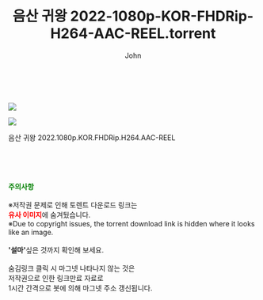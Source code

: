 ﻿---
layout: post
title:  "    음산 귀왕 2022-1080p-KOR-FHDRip-H264-AAC-REEL.torrent"
author: John
categories: [ 영화 ]
tags: [  ]
image: https://torrentrj55.com/uploadfile/full/1d83ebbb383a165504f69f42bc46bfae52314cd4.jpg"/></p><p><img src="https://torrentrj55.com/uploadfile/full/813d1cb962a0ce63c21e663ce4a41c15ff7e0fc7.jpg 
description: "    음산 귀왕 2022-1080p-KOR-FHDRip-H264-AAC-REEL torrent 정보 공유"
toc: true
toc_sticky: true
---

<br>
<p><img src="https://torrentrj55.com/uploadfile/full/1d83ebbb383a165504f69f42bc46bfae52314cd4.jpg"/></p><p><img src="https://torrentrj55.com/uploadfile/full/813d1cb962a0ce63c21e663ce4a41c15ff7e0fc7.jpg"/></p>
 음산 귀왕 2022.1080p.KOR.FHDRip.H264.AAC-REEL  
    
<br><br><br>
<p data-ke-size="size16"><b><span style="color: green;">주의사항</span></b><br /><br />※저작권 문제로 인해 토렌트 다운로드 링크는<br /><b><span style="color: red;">유사 이미지</span></b>에 숨겨뒀습니다.<br />※Due to copyright issues, the torrent download link is hidden where it looks like an image.<br /><br /><b>'설마'</b>싶은 것까지 확인해 보세요.<br /><br />숨김링크 클릭 시 마그넷 나타나지 않는 것은<br />저작권으로 인한 링크만료 자료로<br />1시간 간격으로 봇에 의해 마그넷 주소 갱신됩니다.</p>
